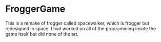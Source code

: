 # FroggerGame

This is a remake of frogger called spacewalker, which is frogger but redesigned in space.
I had worked on all of the programming inside the game itself but did none of the art. 
